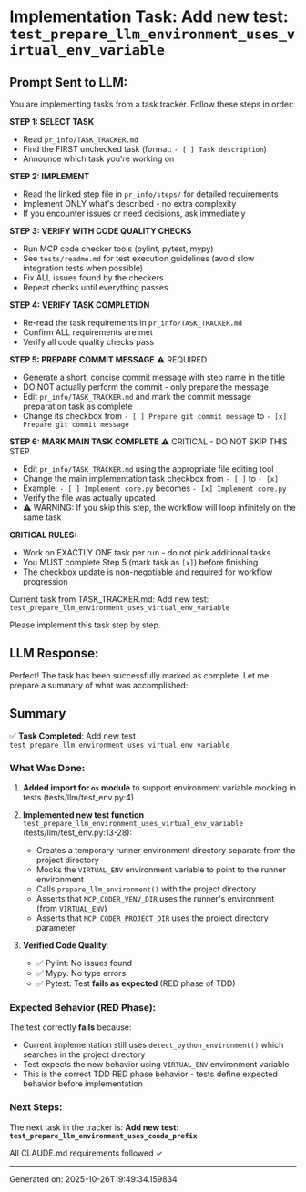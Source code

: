 # Implementation Task: Add new test: `test_prepare_llm_environment_uses_virtual_env_variable`

## Prompt Sent to LLM:
You are implementing tasks from a task tracker. Follow these steps in order:

**STEP 1: SELECT TASK**
- Read `pr_info/TASK_TRACKER.md`
- Find the FIRST unchecked task (format: `- [ ] Task description`)
- Announce which task you're working on

**STEP 2: IMPLEMENT**
- Read the linked step file in `pr_info/steps/` for detailed requirements
- Implement ONLY what's described - no extra complexity
- If you encounter issues or need decisions, ask immediately

**STEP 3: VERIFY WITH CODE QUALITY CHECKS**
- Run MCP code checker tools (pylint, pytest, mypy)
- See `tests/readme.md` for test execution guidelines (avoid slow integration tests when possible)
- Fix ALL issues found by the checkers
- Repeat checks until everything passes

**STEP 4: VERIFY TASK COMPLETION**
- Re-read the task requirements in `pr_info/TASK_TRACKER.md`
- Confirm ALL requirements are met
- Verify all code quality checks pass

**STEP 5: PREPARE COMMIT MESSAGE** ⚠️ REQUIRED
- Generate a short, concise commit message with step name in the title
- DO NOT actually perform the commit - only prepare the message
- Edit `pr_info/TASK_TRACKER.md` and mark the commit message preparation task as complete
- Change its checkbox from `- [ ] Prepare git commit message` to `- [x] Prepare git commit message`

**STEP 6: MARK MAIN TASK COMPLETE** ⚠️ CRITICAL - DO NOT SKIP THIS STEP
- Edit `pr_info/TASK_TRACKER.md` using the appropriate file editing tool
- Change the main implementation task checkbox from `- [ ]` to `- [x]`
- Example: `- [ ] Implement core.py` becomes `- [x] Implement core.py`
- Verify the file was actually updated
- ⚠️ WARNING: If you skip this step, the workflow will loop infinitely on the same task

**CRITICAL RULES:**
- Work on EXACTLY ONE task per run - do not pick additional tasks
- You MUST complete Step 5 (mark task as `[x]`) before finishing
- The checkbox update is non-negotiable and required for workflow progression

Current task from TASK_TRACKER.md: Add new test: `test_prepare_llm_environment_uses_virtual_env_variable`

Please implement this task step by step.

## LLM Response:
Perfect! The task has been successfully marked as complete. Let me prepare a summary of what was accomplished:

## Summary

✅ **Task Completed**: Add new test `test_prepare_llm_environment_uses_virtual_env_variable`

### What Was Done:

1. **Added import for `os` module** to support environment variable mocking in tests (tests/llm/test_env.py:4)

2. **Implemented new test function** `test_prepare_llm_environment_uses_virtual_env_variable` (tests/llm/test_env.py:13-28):
   - Creates a temporary runner environment directory separate from the project directory
   - Mocks the `VIRTUAL_ENV` environment variable to point to the runner environment
   - Calls `prepare_llm_environment()` with the project directory
   - Asserts that `MCP_CODER_VENV_DIR` uses the runner's environment (from `VIRTUAL_ENV`)
   - Asserts that `MCP_CODER_PROJECT_DIR` uses the project directory parameter

3. **Verified Code Quality**:
   - ✅ Pylint: No issues found
   - ✅ Mypy: No type errors
   - ✅ Pytest: Test **fails as expected** (RED phase of TDD)

### Expected Behavior (RED Phase):

The test correctly **fails** because:
- Current implementation still uses `detect_python_environment()` which searches in the project directory
- Test expects the new behavior using `VIRTUAL_ENV` environment variable
- This is the correct TDD RED phase behavior - tests define expected behavior before implementation

### Next Steps:

The next task in the tracker is: **Add new test: `test_prepare_llm_environment_uses_conda_prefix`**

All CLAUDE.md requirements followed ✓

---
Generated on: 2025-10-26T19:49:34.159834